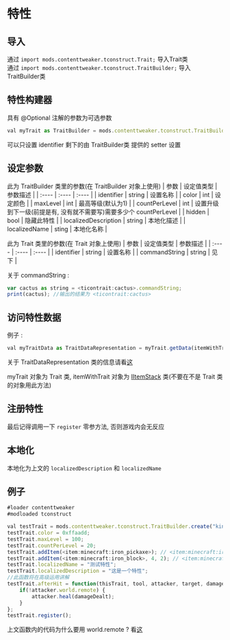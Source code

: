 # 特性

## 导入

通过 `import mods.contenttweaker.tconstruct.Trait;` 导入Trait类  
通过 `import mods.contenttweaker.tconstruct.TraitBuilder;` 导入TraitBuilder类

## 特性构建器

具有 @Optional 注解的参数为可选参数

```javascript
val myTrait as TraitBuilder = mods.contenttweaker.tconstruct.TraitBuilder.create(identifier as string, color as int, @Optional maxLevel as int, @Optional countPerLevel as int);
```

可以只设置 identifier 剩下的由 TraitBuilder类 提供的 setter 设置

## 设定参数

此为 TraitBuilder 类里的参数(在 TraitBuilder 对象上使用)
| 参数 | 设定值类型 | 参数描述 |
| :---- | :---- | :---- |
| identifier | string | 设置名称 |
| color | int | 设定颜色 |
| maxLevel | int | 最高等级(默认为1) |
| countPerLevel | int | 设置升级到下一级(前提是有, 没有就不需要写)需要多少个 countPerLevel |
| hidden | bool | 隐藏此特性 |
| localizedDescription | string | 本地化描述 |
| localizedName | sting | 本地化名称 |

此为 Trait 类里的参数(在 Trait 对象上使用)
| 参数 | 设定值类型 | 参数描述 |
| :---- | :---- | :---- |
| identifier | string | 设置名称 |
| commandString | string | 见下 |

关于 commandString : 
```javascript
var cactus as string = <ticontrait:cactus>.commandString;
print(cactus); //输出的结果为 <ticontrait:cactus>
```

## 访问特性数据

例子 : 
```javascript
val myTraitData as TraitDataRepresentation = myTrait.getData(itemWithTrait);
```  

关于 TraitDataRepresentation 类的信息请看[这](https://youyi580.gitbook.io/zentutorial/contenttweaker/tinkers-construct-addon/traitdatarepresentation)

myTrait 对象为 Trait 类, itemWithTrait 对象为 [IItemStack](https://docs.blamejared.com/1.12/en/Vanilla/Items/IItemStack/) 类(不要在不是 Trait 类的对象用此方法)

## 注册特性

最后记得调用一下 `register` 零参方法, 否则游戏内会无反应  

## 本地化

本地化为上文的 `localizedDescription` 和 `localizedName`  

## 例子

```javascript
#loader contenttweaker
#modloaded tconstruct

val testTrait = mods.contenttweaker.tconstruct.TraitBuilder.create("kindlich_test");
testTrait.color = 0xffaadd;
testTrait.maxLevel = 100;
testTrait.countPerLevel = 20;
testTrait.addItem(<item:minecraft:iron_pickaxe>); // <item:minecraft:iron_pickaxe> 为铁镐
testTrait.addItem(<item:minecraft:iron_block>, 4, 2); // <item:minecraft:iron_block> 为铁块
testTrait.localizedName = "测试特性";
testTrait.localizedDescription = "这是一个特性";
//此函数将在高级运用讲解
testTrait.afterHit = function(thisTrait, tool, attacker, target, damageDealt, wasCrit, wasHit) {
    if(!attacker.world.remote) {
        attacker.heal(damageDealt);
    }
};
testTrait.register();
```

上文函数内的代码为什么要用 world.remote ? 看[这](https://youyi580.gitbook.io/zentutorial/advanced/event-overview/tips#worldremote-bao-zheng-shi-jian-zhi-zai-fu-wu-duan-chu-li)